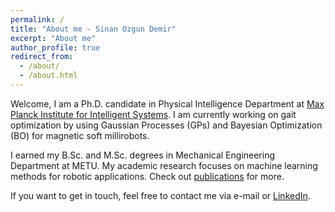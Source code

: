 ```yaml
---
permalink: /
title: "About me - Sinan Ozgun Demir"
excerpt: "About me"
author_profile: true
redirect_from: 
  - /about/
  - /about.html
---
```



Welcome, I am a Ph.D. candidate in Physical Intelligence Department at [Max Planck Institute for Intelligent Systems](https://pi.is.mpg.de). I am currently working on gait optimization by using Gaussian Processes (GPs) and Bayesian Optimization (BO) for magnetic soft millirobots.

I earned my B.Sc. and M.Sc. degrees in Mechanical Engineering Department at METU. My academic research focuses on machine learning methods for robotic applications. Check out [publications](sozgundemir.github.io/publications) for more.

If you want to get in touch, feel free to contact me via e-mail or [LinkedIn](https://www.linkedin.com/in/sinan-ozgun-demir-981311129).